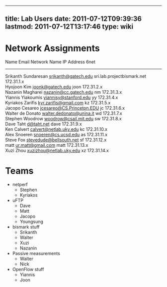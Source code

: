 
---
title: Lab Users
date: 2011-07-12T09:39:36
lastmod: 2011-07-12T13:17:46
type: wiki
---
Network Assignments
===================

  Name                  Email                       Network Name                 IP Address    6net
  --------------------- --------------------------- ---------------------------- ------------- ------
  Srikanth Sundaresan   srikanth@gatech.edu         sri.lab.projectbismark.net   172.31.1.x    
  Hyojoon Kim           joonk@gatech.edu            joon                         172.31.2.x    
  Nazanin Magharei      nazanin@cc.gatech.edu       nm                           172.31.3.x    
  Yiannis Yiakoumis     yiannisy@stanford.edu       yy                           172.31.4.x    
  Kyriakos Zarifis      kyr.zarifis@gmail.com       kz                           172.31.5.x    
  Jacopo Cesareo        jcesareo@CS.Princeton.EDU   jc                           172.31.6.x    
  Walter de Donato      walter.dedonato@unina.it    wd                           172.31.7.x    
  Stephen Woodrow       woodrow@csail.mit.edu       sw                           172.31.8.x    
  Dave Taht             d@taht.net                  dave                         172.31.9.x    
  Ken Calvert           calvert@netlab.uky.edu      kc                           172.31.10.x   
  Alex Snoeren          snoeren@cs.ucsd.edu         as                           172.31.11.x   
  Steve Fox             stevedude@bellsouth.net     sf                           172.31.12.x   
  matt                  ur.matt@gmail.com           matt                         172.31.13.x   
  Xuzi Zhou             xuzizhou@netlab.uky.edu     xz                           172.31.14.x   

Teams
=====

-   netperf
    -   Stephen
    -   Kyriakos
-   uFTP
    -   Dave
    -   Matt
    -   Jacopo
    -   Youngsung
-   bismark stuff
    -   Srikanth
    -   Walter
    -   Xuzi
    -   Nazanin
-   Passive measurements
    -   Walter
    -   Nick
-   OpenFlow stuff
    -   Yiannis
    -   Joon

